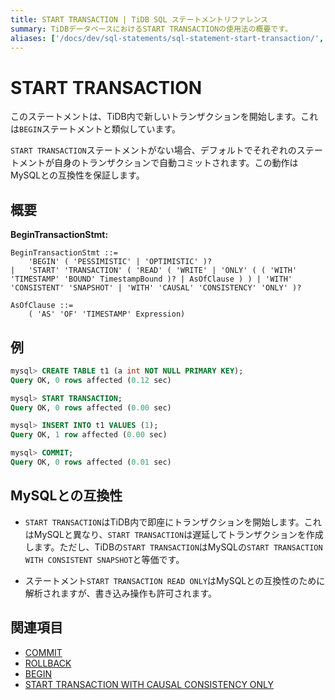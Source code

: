 ```yaml
---
title: START TRANSACTION | TiDB SQL ステートメントリファレンス
summary: TiDBデータベースにおけるSTART TRANSACTIONの使用法の概要です。
aliases: ['/docs/dev/sql-statements/sql-statement-start-transaction/','/docs/dev/reference/sql/statements/start-transaction/']
---
```


# START TRANSACTION

このステートメントは、TiDB内で新しいトランザクションを開始します。これは`BEGIN`ステートメントと類似しています。

`START TRANSACTION`ステートメントがない場合、デフォルトでそれぞれのステートメントが自身のトランザクションで自動コミットされます。この動作はMySQLとの互換性を保証します。

## 概要

**BeginTransactionStmt:**

```ebnf+diagram
BeginTransactionStmt ::=
    'BEGIN' ( 'PESSIMISTIC' | 'OPTIMISTIC' )?
|   'START' 'TRANSACTION' ( 'READ' ( 'WRITE' | 'ONLY' ( ( 'WITH' 'TIMESTAMP' 'BOUND' TimestampBound )? | AsOfClause ) ) | 'WITH' 'CONSISTENT' 'SNAPSHOT' | 'WITH' 'CAUSAL' 'CONSISTENCY' 'ONLY' )?

AsOfClause ::=
    ( 'AS' 'OF' 'TIMESTAMP' Expression)
```

## 例

```sql
mysql> CREATE TABLE t1 (a int NOT NULL PRIMARY KEY);
Query OK, 0 rows affected (0.12 sec)

mysql> START TRANSACTION;
Query OK, 0 rows affected (0.00 sec)

mysql> INSERT INTO t1 VALUES (1);
Query OK, 1 row affected (0.00 sec)

mysql> COMMIT;
Query OK, 0 rows affected (0.01 sec)
```

## MySQLとの互換性

* `START TRANSACTION`はTiDB内で即座にトランザクションを開始します。これはMySQLと異なり、`START TRANSACTION`は遅延してトランザクションを作成します。ただし、TiDBの`START TRANSACTION`はMySQLの`START TRANSACTION WITH CONSISTENT SNAPSHOT`と等価です。

* ステートメント`START TRANSACTION READ ONLY`はMySQLとの互換性のために解析されますが、書き込み操作も許可されます。

## 関連項目

* [COMMIT](/sql-statements/sql-statement-commit.md)
* [ROLLBACK](/sql-statements/sql-statement-rollback.md)
* [BEGIN](/sql-statements/sql-statement-begin.md)
* [START TRANSACTION WITH CAUSAL CONSISTENCY ONLY](/transaction-overview.md#causal-consistency)